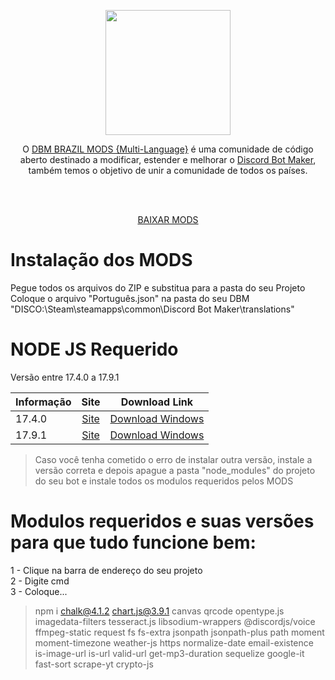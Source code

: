 
 <p align="center"><img height="200" src="https://user-images.githubusercontent.com/106641300/171318631-110c9c46-0e1e-4eb4-b6d5-a901dd5c18df.png"></p>

<p align="center">O <a href="https://discord.gg/HBc9u9tktd">DBM BRAZIL MODS {Multi-Language}</a> é uma comunidade de código aberto destinado a modificar, estender e melhorar o <a href="https://store.steampowered.com/app/682130/Discord_Bot_Maker">Discord Bot Maker</a>, também temos o objetivo de unir a comunidade de todos os países.</p>
<br><br>
<p align="center"><a href="https://github.com/DBM-Mods/Portugues/archive/refs/heads/main.zip">BAIXAR MODS</a></p>


# Instalação dos MODS
Pegue todos os arquivos do ZIP e substitua para a pasta do seu Projeto<br>
Coloque o arquivo "Português.json" na pasta do seu DBM "DISCO:\Steam\steamapps\common\Discord Bot Maker\translations"<br>

# NODE JS Requerido

Versão entre 17.4.0 a 17.9.1

| Informação    |                      Site           |     Download Link           |
| ---------- | :--------------------------------------------: |   :-------------------------------------------------: |
| 17.4.0  |  [Site](https://nodejs.org/dist/v17.4.0/)   | [Download Windows](https://nodejs.org/dist/v17.4.0/node-v17.4.0-x64.msi)   |
| 17.9.1  |  [Site](https://nodejs.org/dist/v17.9.1/)   | [Download Windows](https://nodejs.org/dist/v17.9.1/node-v17.9.1-x64.msi)   |

> Caso você tenha cometido o erro de instalar outra versão, instale a versão correta e depois apague a pasta "node_modules" do projeto do seu bot e instale todos os modulos requeridos pelos MODS


# <b>Modulos requeridos e suas versões para que tudo funcione bem:</b><br>
1 - Clique na barra de endereço do seu projeto<br>
2 - Digite cmd<br>
3 - Coloque...<br>
> npm i chalk@4.1.2 chart.js@3.9.1 canvas qrcode opentype.js imagedata-filters tesseract.js libsodium-wrappers @discordjs/voice ffmpeg-static request fs fs-extra jsonpath jsonpath-plus path moment moment-timezone weather-js https normalize-date email-existence is-image-url is-url valid-url get-mp3-duration sequelize google-it fast-sort scrape-yt crypto-js


